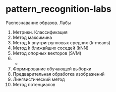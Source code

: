 # pattern_recognition-labs
Распознавание образов. Лабы

1.  Метрики. Классификация
2.  Метод максимина
3.  Метод k внутригрупповых средних (k-means)
4.  Метод k ближайших соседей (kNN)
5.  Метод опорных векторов (SVM)
6.  -
7.  Формирование обучающей выборки
8.  Предварительная обработка изображений
9.  Лингвистический метод
10. Метод потенциалов
